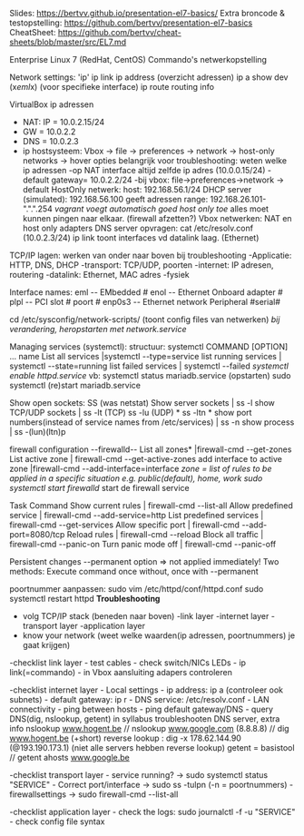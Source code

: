 Slides: https://bertvv.github.io/presentation-el7-basics/
Extra broncode & testopstelling: https://github.com/bertvv/presentation-el7-basics
CheatSheet: https://github.com/bertvv/cheat-sheets/blob/master/src/EL7.md


Enterprise Linux 7 (RedHat, CentOS)
Commando's netwerkopstelling

Network settings:
'ip'
ip link
ip address (overzicht adressen)
ip a show dev (x*eml*x) (voor specifieke interface)
ip route routing info


VirtualBox ip adressen
 - NAT: IP = 10.0.2.15/24
 - GW = 10.0.2.2
 - DNS = 10.0.2.3
 - ip hostsysteem: Vbox -> file -> preferences -> network -> host-only networks -> hover opties
belangrijk voor troubleshooting: weten welke ip adressen
-op NAT interface altijd zelfde ip adres (10.0.0.15/24)
    -default gateway= 10.0.2.2/24
-bij vbox: file->preferences->network ->
    default HostOnly netwerk: host: 192.168.56.1/24
    DHCP server (simulated): 192.168.56.100
        geeft adressen range: 192.168.26.101- ".".".254
          *vagrant voegt automatisch goed host only toe*
alles moet kunnen pingen naar elkaar. (firewall afzetten?)
Vbox netwerken: NAT en host only adapters
DNS server opvragen: cat /etc/resolv.conf (10.0.2.3/24)
ip link toont interfaces vd datalink laag. (Ethernet)

TCP/IP lagen: werken van onder naar boven bij troubleshooting
-Applicatie: HTTP, DNS, DHCP
-transport: TCP/UDP, poorten
-internet: IP adresen, routering
-datalink: Ethernet, MAC adres
-fysiek

Interface names:
eml  -- EMbedded #
enol -- Ethernet Onboard adapter #
plpl -- PCI slot # poort #
enp0s3 -- Ethernet network Peripheral #serial#

cd /etc/sysconfig/network-scripts/ (toont config files van netwerken)
 *bij verandering, heropstarten met network.service*

Managing services (systemctl):
structuur: systemctl COMMAND [OPTION] ... name
List all services |systemctl --type=service
list running services | systemctl --state=running
list failed services | systemctl --failed
*systemctl enable httpd.service*
vb: systemctl status mariadb.service
  (opstarten) sudo systemctl (re)start mariadb.service

Show open sockets:
SS (was netstat)
Show server sockets | ss -l
show TCP/UDP sockets | ss -lt (TCP) ss -lu (UDP)
                * ss -ltn *
show port numbers(instead of service names from /etc/services) | ss -n
show process | ss -(lun)(ltn)p

firewall configuration
--firewalld--
List all zones* |firewall-cmd --get-zones
List active zone | firewall-cmd --get-active-zones
add interface to active zone |firewall-cmd --add-interface=interface
*zone = list of rules to be applied in a specific situation
  e.g. public(default), home, work*
*sudo systemctl start firewalld* start de firewall service

Task	                      Command
Show current rules	       | firewall-cmd --list-all
Allow predefined service	 | firewall-cmd --add-service=http
List predefined services	 | firewall-cmd --get-services
Allow specific port	       | firewall-cmd --add-port=8080/tcp
Reload rules	             | firewall-cmd --reload
Block all traffic	         | firewall-cmd --panic-on
Turn panic mode off	       | firewall-cmd --panic-off

Persistent changes
--permanent option => not applied immediately!
Two methods:
Execute command once without, once with  --permanent

poortnummer aanpassen: sudo vim /etc/httpd/conf/httpd.conf
                        sudo systemctl restart httpd
__Troubleshooting__
 - volg TCP/IP stack (beneden naar boven)
  -link layer
  -internet layer
  -transport layer
  -application layer
- know your network (weet welke waarden(ip adressen, poortnummers) je gaat krijgen)

-checklist link layer
    - test cables
    - check switch/NICs LEDs
    - ip link(=commando)
    - in Vbox aansluiting adapers controleren

-checklist internet layer
    - Local settings
      - ip address: ip a (controleer ook subnets)
      - default gateway: ip r
      - DNS service: /etc/resolv.conf
    - LAN connectivity
      - ping between hosts
      - ping default gateway/DNS
      - query DNS(dig, nslookup, getent) in syllabus troubleshooten DNS server, extra info
                  nslookup www.hogent.be // nslookup www.google.com (8.8.8.8) // dig www.hogent.be (+short)
                  reverse lookup : dig -x 178.62.144.90 (@193.190.173.1) (niet alle servers hebben reverse lookup)
                  getent = basistool // getent ahosts www.google.be

-checklist transport layer
    - service running? -> sudo systemctl status "SERVICE"
    - Correct port/interface -> sudo ss -tulpn (-n = poortnummers)
    - firewallsettings -> sudo firewall-cmd --list-all

-checklist application layer
    - check the logs: sudo journalctl -f -u "SERVICE"
    - check config file syntax
